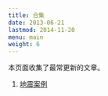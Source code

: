```yaml
---
title: 合集
date: 2013-06-21
lastmod: 2014-11-20
menu: main
weight: 6
---
```


本页面收集了最常更新的文章。

1. [地震案例](/earthquakes)

